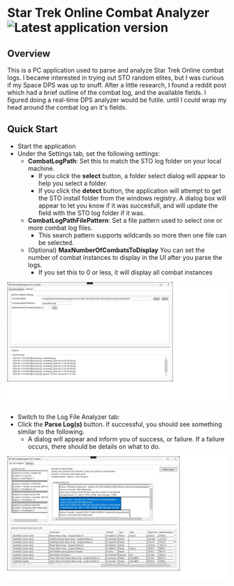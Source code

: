 # Star Trek Online Combat Analyzer ![Latest application version](https://img.shields.io/badge/beta.1-v1.0.0-blue)

## Overview
This is a PC application used to parse and analyze Star Trek Online combat logs. I became interested in trying out STO random elites, but I was curious if my Space DPS was up to snuff. After a little research, I found a reddit post which had a brief outline of the combat log, and the available fields. I figured doing a real-time DPS analyzer would be futile. until I could wrap my head around the combat log an it's fields.

## Quick Start
- Start the application
- Under the Settings tab, set the following settings:
  - **CombatLogPath**: Set this to match the STO log folder on your local machine.
    - If you click the **select** button, a folder select dialog will appear to help you select a folder.
    - If you click the **detect** button, the application will attempt to get the STO install folder from the windows registry. A dialog box will appear to let you know if it was succesfull, and will update the field with the STO log folder if it was.
  - **CombatLogPathFilePattern**: Set a file pattern used to select one or more combat log files.
    - This search pattern supports wildcards so more then one file can be selected.
  - (Optional) **MaxNumberOfCombatsToDisplay** You can set the number of combat instances to display in the UI after you parse the logs.
    - If you set this to 0 or less, it will display all combat instances

![Settings Tab](zxeltor.StoCombatAnalyser.Interface/Images/StoCombatAnalyzerScreenShot_Settings.jpg)
- Switch to the Log File Analyzer tab:
- Click the **Parse Log(s)** button. If successful, you should see something similar to the following.
  - A dialog will appear and inform you of success, or failure. If a failure occurs, there should be details on what to do.

![Main UI](zxeltor.StoCombatAnalyser.Interface/Images/StoCombatAnalyzerScreenShot.jpg)
